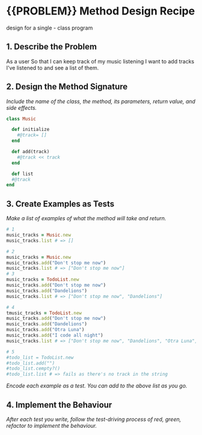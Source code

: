 
# {{PROBLEM}} Method Design Recipe

design for a single - class program

## 1. Describe the Problem

 As a user
So that I can keep track of my music listening
I want to add tracks I've listened to and see a list of them.

## 2. Design the Method Signature

_Include the name of the class, the method, its parameters, return value, and side effects._

```ruby
class Music

  def initialize
    #@track= []
  end

  def add(track)
    #@track << track
  end

  def list
  #@track
end

```

## 3. Create Examples as Tests

_Make a list of examples of what the method will take and return._

```ruby
# 1
music_tracks = Music.new
music_tracks.list # => []

# 2
music_tracks = Music.new
music_tracks.add("Don't stop me now")
music_tracks.list # => ["Don't stop me now"]
# 3
music_tracks = TodoList.new 
music_tracks.add("Don't stop me now")
music_tracks.add("Dandelions")
music_tracks.list # => ["Don't stop me now", "Dandelions"]

# 4
tmusic_tracks = TodoList.new 
music_tracks.add("Don't stop me now")
music_tracks.add("Dandelions")
music_tracks.add("Otra Luna")
music_tracks.add("I code all night")
music_tracks.list # => ["Don't stop me now", "Dandelions", "Otra Luna", "I code all night"]

# 5
#todo_list = TodoList.new 
#todo_list.add("")
#todo_list.cempty?()
#todo_list.list # => fails as there's no track in the string

```

_Encode each example as a test. You can add to the above list as you go._

## 4. Implement the Behaviour

_After each test you write, follow the test-driving process of red, green, refactor to implement the behaviour._